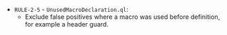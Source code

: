  - `RULE-2-5` - `UnusedMacroDeclaration.ql`:
   - Exclude false positives where a macro was used before definition, for example a header guard.